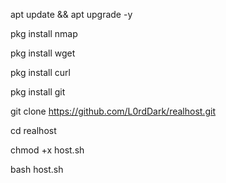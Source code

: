 apt update && apt upgrade -y

pkg install nmap

pkg install wget

pkg install curl

pkg install git

git clone https://github.com/L0rdDark/realhost.git

cd realhost

chmod +x host.sh

bash host.sh
